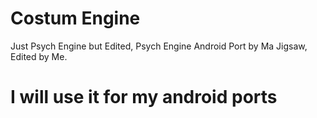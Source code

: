 # Costum Engine
Just Psych Engine but Edited,
Psych Engine Android Port by Ma Jigsaw,
Edited by Me.
# I will use it for my android ports
